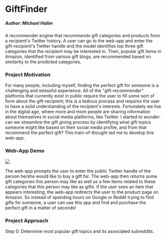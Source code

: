 # GiftFinder
##### Author: Michael Halim

A recommender engine that recommends gift categories and products from a recipient's Twitter history. A user can go to the web-app and enter the gift-recipient's Twitter handle and the model identifies top three gift categories that the recipient may be interested in. Then, popular gift items in Amazon, identified from various gift blogs, are recommended based on similarity to the predicted categories.

### Project Motivation

For many people, including myself, finding the perfect gift for someone is a challenging and stressful experience. All of the "gift-recommender" platforms that currently exist in public require the user to fill some sort of form about the gift-recipient; this is a tedious process and requires the user to have a solid understanding of the recipient's interests.  Fortunately we live in the digital age, where more and more people are sharing information about themselves in social media platforms, like Twitter. I started to wonder: can we streamline the gift giving process by identifying what gift topics someone might like based on their social media profile, and from that recommend the perfect gift? This train-of-thought led me to develop this web-app.

### Web-App Demo

![](app-recording.gif)

The web-app prompts the user to enter the public Twitter handle of the person he/she would like to buy a gift for. The web-app then returns some gift categories this person may like as well as a few items related to these categories that this person may like as gifts. If the user sees an item that appears interesting, the web-app redirects the user to the product page on Amazon. So instead of spending hours on Google or Reddit trying to find gifts for someone, a user can use this app and find and purchase the perfect gift in a matter of seconds!

### Project Approach

Step 0: Determine most popular gift topics and its associated subreddits.
